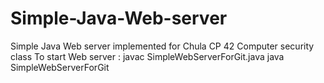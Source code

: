 # Simple-Java-Web-server
Simple Java Web server implemented for Chula CP 42 Computer security class
To start Web server :
	javac SimpleWebServerForGit.java
	java  SimpleWebServerForGit
